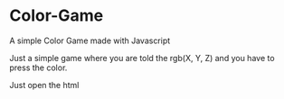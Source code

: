 # Color-Game
A simple Color Game made with Javascript

Just a simple game where you are told the rgb(X, Y, Z) and you have to press the color.

Just open the html
